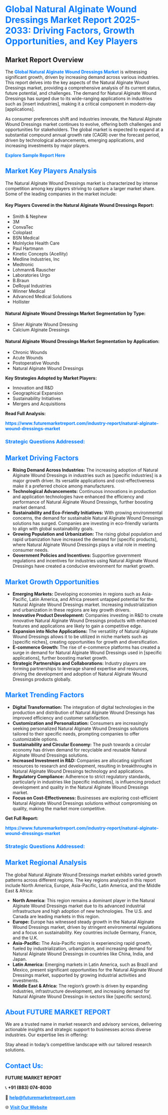 <h1 style="color: #007BFF;">Global Natural Alginate Wound Dressings Market Report 2025-2033: Driving Factors, Growth Opportunities, and Key Players</h1>

<section id="overview">
<h2>Market Report Overview</h2>
<p>The <a href="https://www.futuremarketreport.com/industry-report/natural-alginate-wound-dressings-market" style="color: #007BFF; text-decoration: none;"><strong>Global Natural Alginate Wound Dressings Market</strong></a> is witnessing significant growth, driven by increasing demand across various industries. This report delves into the key aspects of the Natural Alginate Wound Dressings market, providing a comprehensive analysis of its current status, future potential, and challenges. The demand for Natural Alginate Wound Dressings has surged due to its wide-ranging applications in industries such as [insert industries], making it a critical component in modern-day [applications].</p>
<p>As consumer preferences shift and industries innovate, the Natural Alginate Wound Dressings market continues to evolve, offering both challenges and opportunities for stakeholders. The global market is expected to expand at a substantial compound annual growth rate (CAGR) over the forecast period, driven by technological advancements, emerging applications, and increasing investments by major players.</p>
</section>

<section id="overview">
<p><a href="https://www.futuremarketreport.com/request-sample/reportId=127464" style="color: #007BFF; text-decoration: none;"><strong>Explore Sample Report Here</strong></a></p>
</section>

<section id="key-players">
<h2 style="color: #007BFF;">Market Key Players Analysis</h2>
<p>The Natural Alginate Wound Dressings market is characterized by intense competition among key players striving to capture a larger market share. Some of the leading companies in the market include:</p>
<h4>Key Players Covered in the Natural Alginate Wound Dressings Report:</h4>
<ul><li>Smith &amp; Nephew</li><li>3M</li><li>ConvaTec</li><li>Coloplast</li><li>BSN Medical</li><li>Molnlycke Health Care</li><li>Paul Hartmann</li><li>Kinetic Concepts (Acellity)</li><li>Medline Industries, Inc</li><li>Medtronic</li><li>Lohmann&amp; Rauscher</li><li>Laboratories Urgo</li><li>B.Braun</li><li>DeRoyal Industries</li><li>Winner Medical</li><li>Advanced Medical Solutions</li><li>Hollister</li></ul>
<h4>Natural Alginate Wound Dressings Market Segmentation by Type:</h4>
<ul><li>Silver Alginate Wound Dressing</li><li>Calcium Alginate Dressings</li></ul>

<h4>Natural Alginate Wound Dressings Market Segmentation by Application:</h4>
<ul><li>Chronic Wounds</li><li>Acute Wounds</li><li>Postoperative Wounds</li><li>Natural Alginate Wound Dressings</li></ul>
<p><strong>Key Strategies Adopted by Market Players:</strong></p>
<ul>
<li>Innovation and R&D</li>
<li>Geographical Expansion</li>
<li>Sustainability Initiatives</li>
<li>Mergers and Acquisitions</li>
</ul>
</section>

<section>
<p><strong>Read Full Analysis: </strong></p><a href="https://www.futuremarketreport.com/industry-report/natural-alginate-wound-dressings-market" style="color: #007BFF; text-decoration: none;"><strong>https://www.futuremarketreport.com/industry-report/natural-alginate-wound-dressings-market</strong></a>
<h3 style="color: #007BFF;">Strategic Questions Addressed:</h3>
</section>

<section id="driving-factors">
<h2 style="color: #007BFF;">Market Driving Factors</h2>
<ul>
<li><strong>Rising Demand Across Industries:</strong> The increasing adoption of Natural Alginate Wound Dressings in industries such as [specific industries] is a major growth driver. Its versatile applications and cost-effectiveness make it a preferred choice among manufacturers.</li>
<li><strong>Technological Advancements:</strong> Continuous innovations in production and application technologies have enhanced the efficiency and performance of Natural Alginate Wound Dressings, further boosting market demand.</li>
<li><strong>Sustainability and Eco-Friendly Initiatives:</strong> With growing environmental concerns, the demand for sustainable Natural Alginate Wound Dressings solutions has surged. Companies are investing in eco-friendly variants to align with global sustainability goals.</li>
<li><strong>Growing Population and Urbanization:</strong> The rising global population and rapid urbanization have increased the demand for [specific products], where Natural Alginate Wound Dressings plays a vital role in meeting consumer needs.</li>
<li><strong>Government Policies and Incentives:</strong> Supportive government regulations and incentives for industries using Natural Alginate Wound Dressings have created a conducive environment for market growth.</li>
</ul>
</section>

<section id="growth-opportunities">
<h2 style="color: #007BFF;">Market Growth Opportunities</h2>
<ul>
<li><strong>Emerging Markets:</strong> Developing economies in regions such as Asia-Pacific, Latin America, and Africa present untapped potential for the Natural Alginate Wound Dressings market. Increasing industrialization and urbanization in these regions are key growth drivers.</li>
<li><strong>Innovative Product Development:</strong> Companies investing in R&D to create innovative Natural Alginate Wound Dressings products with enhanced features and applications are likely to gain a competitive edge.</li>
<li><strong>Expansion into Niche Applications:</strong> The versatility of Natural Alginate Wound Dressings allows it to be utilized in niche markets such as [specific niches], creating opportunities for growth and diversification.</li>
<li><strong>E-commerce Growth:</strong> The rise of e-commerce platforms has created a surge in demand for Natural Alginate Wound Dressings used in [specific applications], further boosting market growth.</li>
<li><strong>Strategic Partnerships and Collaborations:</strong> Industry players are forming partnerships to leverage shared expertise and resources, driving the development and adoption of Natural Alginate Wound Dressings products globally.</li>
</ul>
</section>

<section id="trending-factors">
<h2 style="color: #007BFF;">Market Trending Factors</h2>
<ul>
<li><strong>Digital Transformation:</strong> The integration of digital technologies in the production and distribution of Natural Alginate Wound Dressings has improved efficiency and customer satisfaction.</li>
<li><strong>Customization and Personalization:</strong> Consumers are increasingly seeking personalized Natural Alginate Wound Dressings solutions tailored to their specific needs, prompting companies to offer customizable options.</li>
<li><strong>Sustainability and Circular Economy:</strong> The push towards a circular economy has driven demand for recyclable and reusable Natural Alginate Wound Dressings solutions.</li>
<li><strong>Increased Investment in R&D:</strong> Companies are allocating significant resources to research and development, resulting in breakthroughs in Natural Alginate Wound Dressings technology and applications.</li>
<li><strong>Regulatory Compliance:</strong> Adherence to strict regulatory standards, particularly in industries like [specific industries], is influencing product development and quality in the Natural Alginate Wound Dressings market.</li>
<li><strong>Focus on Cost-Effectiveness:</strong> Businesses are exploring cost-efficient Natural Alginate Wound Dressings solutions without compromising on quality, making the market more competitive.</li>
</ul>
</section>

<section>
<p><strong>Get Full Report: </strong></p><a href="https://www.futuremarketreport.com/industry-report/natural-alginate-wound-dressings-market" style="color: #007BFF; text-decoration: none;"><strong>https://www.futuremarketreport.com/industry-report/natural-alginate-wound-dressings-market</strong></a>
<h3 style="color: #007BFF;">Strategic Questions Addressed:</h3>
</section>


<section id="regional-analysis">
<h2 style="color: #007BFF;">Market Regional Analysis</h2>
<p>The global Natural Alginate Wound Dressings market exhibits varied growth patterns across different regions. The key regions analyzed in this report include North America, Europe, Asia-Pacific, Latin America, and the Middle East & Africa:</p>
<ul>
<li><strong>North America:</strong> This region remains a dominant player in the Natural Alginate Wound Dressings market due to its advanced industrial infrastructure and high adoption of new technologies. The U.S. and Canada are leading markets in this region.</li>
<li><strong>Europe:</strong> Europe has witnessed steady growth in the Natural Alginate Wound Dressings market, driven by stringent environmental regulations and a focus on sustainability. Key countries include Germany, France, and the U.K.</li>
<li><strong>Asia-Pacific:</strong> The Asia-Pacific region is experiencing rapid growth, fueled by industrialization, urbanization, and increasing demand for Natural Alginate Wound Dressings in countries like China, India, and Japan.</li>
<li><strong>Latin America:</strong> Emerging markets in Latin America, such as Brazil and Mexico, present significant opportunities for the Natural Alginate Wound Dressings market, supported by growing industrial activities and investments.</li>
<li><strong>Middle East & Africa:</strong> The region’s growth is driven by expanding industries, infrastructure development, and increasing demand for Natural Alginate Wound Dressings in sectors like [specific sectors].</li>
</ul>
</section>

<footer>
<h2 style="color: #007BFF;">About FUTURE MARKET REPORT</h2>
<p>We are a trusted name in market research and advisory services, delivering actionable insights and strategic support to businesses across diverse industries. Our expertise lies in offering:</p>

<p>Stay ahead in today’s competitive landscape with our tailored research solutions.</p>

<h2 style="color: #007BFF;">Contact Us:</h2>
<p><strong>FUTURE MARKET REPORT</strong></p>
<p>📞 <strong>+91 (883) 074-8030</strong></p>
<p>📧 <strong><a href="mailto:help@futuremarketreport.com" style="color: #007BFF;">help@futuremarketreport.com</a></strong></p>
<p>🌐 <strong><a href="https://www.futuremarketreport.com/" style="color: #007BFF;">Visit Our Website</a></strong></p>
</footer>